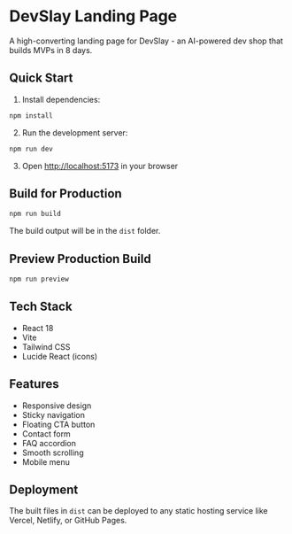 # DevSlay Landing Page

A high-converting landing page for DevSlay - an AI-powered dev shop that builds MVPs in 8 days.

## Quick Start

1. Install dependencies:
```bash
npm install
```

2. Run the development server:
```bash
npm run dev
```

3. Open [http://localhost:5173](http://localhost:5173) in your browser

## Build for Production

```bash
npm run build
```

The build output will be in the `dist` folder.

## Preview Production Build

```bash
npm run preview
```

## Tech Stack

- React 18
- Vite
- Tailwind CSS
- Lucide React (icons)

## Features

- Responsive design
- Sticky navigation
- Floating CTA button
- Contact form
- FAQ accordion
- Smooth scrolling
- Mobile menu

## Deployment

The built files in `dist` can be deployed to any static hosting service like Vercel, Netlify, or GitHub Pages.